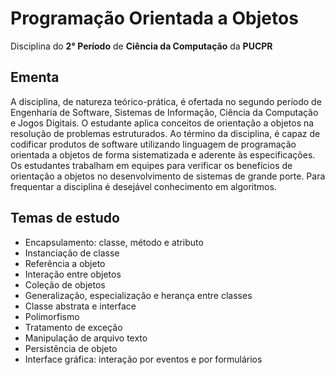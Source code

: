 # Programação Orientada a Objetos
Disciplina do **2° Período** de **Ciência da Computação** da **PUCPR**

## Ementa
A  disciplina, de  natureza  teórico-prática, é ofertada  no  segundo  período  de  Engenharia  de  Software,
Sistemas  de  Informação,  Ciência  da Computação  e  Jogos  Digitais.  O  estudante aplica  conceitos  de orientação
a  objetos  na  resolução  de  problemas  estruturados. Ao  término  da disciplina, é capaz de codificar produtos de
software utilizando linguagem de programação orientada a objetos de forma sistematizada e aderente às especificações.
Os estudantes trabalham em equipes para verificar os benefícios de orientação a objetos no desenvolvimento de sistemas
de grande porte. Para frequentar a disciplina é desejável conhecimento em algoritmos.

## Temas de estudo
- Encapsulamento: classe, método e atributo
- Instanciação de classe
- Referência a objeto
- Interação entre objetos
- Coleção de objetos
- Generalização, especialização e herança entre classes
- Classe abstrata e interface
- Polimorfismo
- Tratamento de exceção
- Manipulação de arquivo texto
- Persistência de objeto
- Interface gráfica: interação por eventos e por formulários
